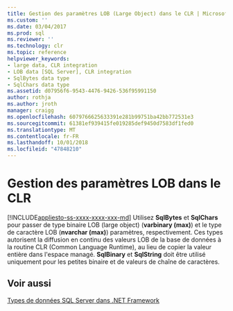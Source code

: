 ```yaml
---
title: Gestion des paramètres LOB (Large Object) dans le CLR | Microsoft Docs
ms.custom: ''
ms.date: 03/04/2017
ms.prod: sql
ms.reviewer: ''
ms.technology: clr
ms.topic: reference
helpviewer_keywords:
- large data, CLR integration
- LOB data [SQL Server], CLR integration
- SqlBytes data type
- SqlChars data type
ms.assetid: d07956f6-9543-4476-9426-536f95991150
author: rothja
ms.author: jroth
manager: craigg
ms.openlocfilehash: 6079766625633391e281b99751ba42bb772531e3
ms.sourcegitcommit: 61381ef939415fe019285def9450d7583df1fed0
ms.translationtype: MT
ms.contentlocale: fr-FR
ms.lasthandoff: 10/01/2018
ms.locfileid: "47848210"
---
```

# <a name="handling-large-object-lob-parameters-in-the-clr"></a>Gestion des paramètres LOB dans le CLR
[!INCLUDE[appliesto-ss-xxxx-xxxx-xxx-md](../../includes/appliesto-ss-xxxx-xxxx-xxx-md.md)]
  Utilisez **SqlBytes** et **SqlChars** pour passer de type binaire LOB (large object) (**varbinary (max)**) et le type de caractère LOB (**nvarchar (max)**) paramètres, respectivement. Ces types autorisent la diffusion en continu des valeurs LOB de la base de données à la routine CLR (Common Language Runtime), au lieu de copier la valeur entière dans l'espace managé. **SqlBinary** et **SqlString** doit être utilisé uniquement pour les petites binaire et de valeurs de chaîne de caractères.  
  
## <a name="see-also"></a>Voir aussi  
 [Types de données SQL Server dans .NET Framework](../../relational-databases/clr-integration-database-objects-types-net-framework/sql-server-data-types-in-the-net-framework.md)  
  
  
